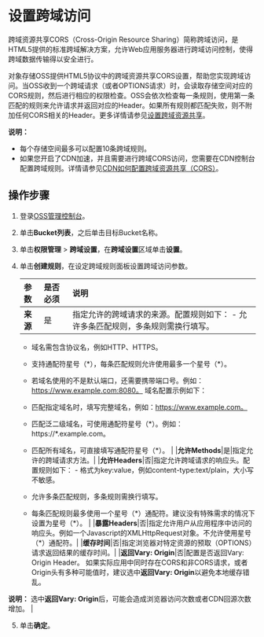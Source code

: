 # 设置跨域访问

跨域资源共享CORS（Cross-Origin Resource Sharing）简称跨域访问，是HTML5提供的标准跨域解决方案，允许Web应用服务器进行跨域访问控制，使得跨域数据传输得以安全进行。

对象存储OSS提供HTML5协议中的跨域资源共享CORS设置，帮助您实现跨域访问。当OSS收到一个跨域请求（或者OPTIONS请求）时，会读取存储空间对应的CORS规则，然后进行相应的权限检查。OSS会依次检查每一条规则，使用第一条匹配的规则来允许请求并返回对应的Header。如果所有规则都匹配失败，则不附加任何CORS相关的Header。更多详情请参见[设置跨域资源共享](/cn.zh-CN/开发指南/存储空间（Bucket）/设置跨域资源共享.md)。

**说明：**

-   每个存储空间最多可以配置10条跨域规则。
-   如果您开启了CDN加速，并且需要进行跨域CORS访问，您需要在CDN控制台配置跨域规则。详情请参见[CDN如何配置跨域资源共享（CORS）](https://help.aliyun.com/knowledge_detail/40183.html)。

## 操作步骤

1.  登录[OSS管理控制台](https://oss.console.aliyun.com/)。

2.  单击**Bucket列表**，之后单击目标Bucket名称。

3.  单击**权限管理** \> **跨域设置**，在**跨域设置**区域单击**设置**。

4.  单击**创建规则**，在设定跨域规则面板设置跨域访问参数。

    |参数|是否必须|说明|
    |:-|:---|:-|
    |**来源**|是|指定允许的跨域请求的来源。配置规则如下：    -   允许多条匹配规则，多条规则需换行填写。
    -   域名需包含协议名，例如HTTP、HTTPS。
    -   支持通配符星号（\*），每条匹配规则允许使用最多一个星号（\*）。
    -   若域名使用的不是默认端口，还需要携带端口号。例如：https://www.example.com:8080。
域名配置示例如下：

    -   匹配指定域名时，填写完整域名，例如：https://www.example.com。
    -   匹配泛二级域名，可使用通配符星号（\*）。例如：https://\*.example.com。
    -   匹配所有域名，可直接填写通配符星号（\*）。 |
    |**允许Methods**|是|指定允许的跨域请求方法。|
    |**允许Headers**|否|指定允许跨域请求的响应头。配置规则如下：     -   格式为key:value，例如content-type:text/plain，大小写不敏感。
    -   允许多条匹配规则，多条规则需换行填写。
    -   每条匹配规则最多使用一个星号（\*）通配符。建议没有特殊需求的情况下设置为星号（\*）。 |
    |**暴露Headers**|否|指定允许用户从应用程序中访问的响应头。例如一个Javascript的XMLHttpRequest对象。不允许使用星号（\*）通配符。|
    |**缓存时间**|否|指定浏览器对特定资源的预取（OPTIONS）请求返回结果的缓存时间。|
    |**返回Vary: Origin**|否|配置是否返回Vary: Origin Header。 如果实际应用中同时存在CORS和非CORS请求，或者Origin头有多种可能值时，建议选中**返回Vary: Origin**以避免本地缓存错乱。

**说明：** 选中**返回Vary: Origin**后，可能会造成浏览器访问次数或者CDN回源次数增加。 |

5.  单击**确定**。


